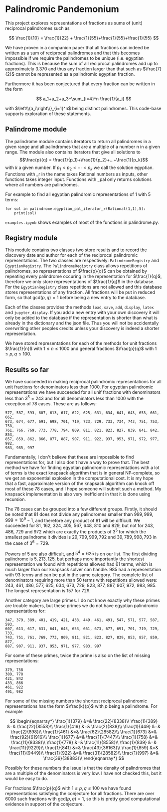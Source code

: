 # Palindromic Pandemonium

This project explores representations of fractions as sums of (unit) reciprocal palindromes such as

$$
\frac{1}{10} = \frac{1}{22} + \frac{1}{55}+\frac{1}{55}+\frac{1}{55}
$$

We have proven in a companion paper that all fractions can indeed be written as a sum of reciprocal palindromes and that this becomes impossible if we require the palindromes to be unique (i.e. egyptian fractions). This is because the sum of all reciprocal palindromes add up to approximately 3.370 and thus any fraction larger than that such as $\frac{7}{2}$ cannot be represented as a palindromic egyptian fraction.

Furthermore it has been conjectured that every fraction can be written in the form

$$
a_1+a_2+a_3+\sum_{i=4}^n \frac{1}{a_i}
$$

with $\left\\{a_i\right\\}_{i=1}^n$ being distinct palindromes. This code-base supports exploration of these statements.

## Palindrome module

The palindrome module contains iterators to return all palindromes in a given
range and all palindromes that are a multiple of a number n in a given range.
The module also contains iterators that give all solutions to
$$\frac{p}{q} = \frac{1}{p_1}+\frac{1}{p_2}+...+\frac{1}{p_k}$$
with $k$ a given number. If $p_1<p_2<\cdots<p_k$ we call the solution egyptian. Functions with \_r in the name takes Rational numbers as inputs, other functions takes integer input. Functions with \_pal only returns solutions where all numbers are palindromes.

For example to find all egyptian palindromic representations of 1 with 5 terms:

```
for sol in palindrome.egyptian_pal_iterator_r(Rational(1,1),5):
    print(sol)
```

`examples.ipynb` shows examples of most of the functions in palindrome.py.

## Registry module

This module contains two classes two store results and to record the discovery date and author for each of the reciprocal palindromic representations. The two classes are respectively: `PalindromeRegistry` and `EgyptianRegistry`. The `PalindromeRegistry` class allows repetitions of palindromes, so representations of $\frac{p}{q}$ can be obtained by repeating every palindrome occuring in the representation for $\frac{1}{q}$, therefore we only store representations of $\frac{1}{q}$ in the database. For the `EgyptianRegistry` class repetitions are not allowed and this database stores representations of any fraction. All fractions will be put in reduced form, so that $\mathrm{gcd}(p,q)=1$ before being a new entry to the database.

Each of the classes provides the methods `load`, `save`, `add`, `display`, `latex` and `jupyter_display`. If you add a new entry with your own discovery it will only be added to the database if the representation is shorter than what is already in the dictionary and the json file. Thus you will not be accidentally overwriting other peoples credits unless your discovery is indeed a shorter representation.

We have stored representations for each of the methods for unit fractions $\frac{1}{n}$ with $1\leq n\leq 1000$ and general fractions $\frac{p}{q}$ with $1\leq p,q\leq 100$.

## Results so far

We have succeeded in making reciprocal palindromic representations for all unit fractions for denominators less than 1000. For egyptian palindromic representations we have succeeded for all unif fractions with denominators less than $3^5=243$ and for all denominators less than 1000 with the exception of 78 cases. These are as follows:

```243, 347, 379, 389, 401, 419, 421, 433, 449, 461, 466, 486, 491, 547, 571,
577, 587, 593, 607, 613, 617, 622, 625, 631, 634, 641, 643, 653, 661, 662,
673, 674, 677, 691, 698, 701, 719, 723, 729, 733, 734, 743, 751, 753, 758,
761, 766, 769, 773, 778, 794, 809, 811, 821, 823, 827, 839, 841, 842, 853,
857, 859, 862, 866, 877, 887, 907, 911, 922, 937, 953, 971, 972, 977, 982,
983, 985, 997
```

Fundamentally, I don't believe that these are impossible to find representations for, but I also don't have a way to prove that. The best method we have for finding egyptian palindromic representations with a lot of terms is the exact knapsack algorithm that is in general NP-complete, so we get an exponential explosion in the computational cost. It is my hope that a fast, approximate version of the knapsack algorithm can knock off most of these 78 cases, and I hope someone will submit such a method. My knapsack implementation is also very inefficient in that it is done using recursion.

The 78 cases can be grouped into a few different groups. Firstly, it should be noted that 81 does not divide any palindromes smaller than $999,999,999=10^9-1$, and therefore any product of 81 will be difficult. We succeeded for 81, 162, 324, 405, 567, 648, 810 and 829, but not for 243, 486, 729 and 972 which are exactly the products of $3^5$ for which the smallest palindrome it divides is $29,799,999,792$ and $39,789,998,793$ in the case of $3^6=729$.

Powers of 5 are also difficult, and $5^4=625$ is on our list. The first dividing palindrome is $5,213,125$, but perhaps more importantly the shortest representation we found with repetitions allowed had 61 terms, which is much larger than our knapsack solver can handle. 985 had a representation with 93 terms and can be put in the same category. The complete list of denominators requiring more than 50 terms with repetitions allowed were: 243, 461, 486, 577, 625, 634, 673, 729, 823, 877, 887, 907, 972, 983, 985. The longest representation is 157 for 729.

Another category are large primes. I do not know exactly why these primes are trouble makers, but these primes we do not have egyptian palindromic representations for:

```
347, 379, 389, 401, 419, 421, 433, 449. 461, 491, 547, 571, 577, 587, 593,
607, 613, 617, 631, 641, 643, 653, 661, 673, 677, 691, 701, 719, 729, 733,
743, 751, 761, 769, 773, 809, 811, 821, 823, 827, 839, 853, 857, 859, 877,
887, 907, 911, 937, 953, 971, 977, 983, 997
```

For some of these primes, twice the prime is also on the list of missing representations:

```
379, 758
389, 778
421, 842
433, 866
461, 922
491, 982
```

For some of the missing numbers the shortest reciprocal palindromic representations has the form $\frac{k}{p}$ with $p$ being a palindrome. For example

$$
\begin{eqnarray*}
\frac{1}{379} &=& \frac{22}{8338}\\
\frac{1}{389} &=& \frac{22}{8558}\\
\frac{1}{419} &=& \frac{2}{838}\\
\frac{1}{449} &=& \frac{2}{898}\\
\frac{1}{461} &=& \frac{62}{28582}\\
\frac{1}{673} &=& \frac{92}{61916}\\
\frac{1}{677} &=& \frac{11}{7447}\\
\frac{1}{758} &=& \frac{11}{8338}\\
\frac{1}{778} &=& \frac{11}{8558}\\
\frac{1}{839} &=& \frac{11}{9229}\\
\frac{1}{841} &=& \frac{43}{36163}\\
\frac{1}{859} &=& \frac{11}{9449}\\
\frac{1}{922} &=& \frac{31}{28582}\\
\frac{1}{997} &=& \frac{39}{38883}\\
\end{eqnarray*}
$$

Possibly for these numbers the issue is that the density of palindromes that are a multiple of the denominators is very low. I have not checked this, but it would be easy to do.

For fractions $\frac{p}{q}$ with $1\leq p, q\leq 100$ we have found representations satisfying the conjecture for all fractions. There are over 6000 such fractions with $\mathrm{gcd}(p,q)=1$, so this is pretty good computational evidence in support of the conjecture.
